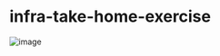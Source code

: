 # infra-take-home-exercise

![image](https://github.com/user-attachments/assets/555e398a-b12f-4f40-8008-fe7781de1f17)